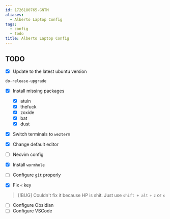 ```yaml
---
id: 1726180765-GNTM
aliases:
  - Alberto Laptop Config
tags:
  - config
  - todo
title: Alberto Laptop Config
---
```


## TODO

- [x] Update to the latest ubuntu version

```sh
do-release-upgrade
```

- [x] Install missing packages

  - [x] atuin
  - [x] thefuck
  - [x] zoxide
  - [x] bat
  - [x] dust

- [x] Switch terminals to `wezterm`
- [x] Change default editor
- [ ] Neovim config
- [x] Install `wormhole`
- [ ] Configure `git` properly
- [x] Fix `<` key

> [!BUG]
> Couldn't fix it because HP is shit. Just use `shift + alt` + `z` or `x`

- [ ] Configure Obsidian
- [ ] Configure VSCode
